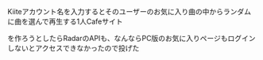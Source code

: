 Kiiteアカウント名を入力するとそのユーザーのお気に入り曲の中からランダムに曲を選んで再生する1人Cafeサイト

を作ろうとしたらRadarのAPIも、なんならPC版のお気に入りページもログインしないとアクセスできなかったので投げた
